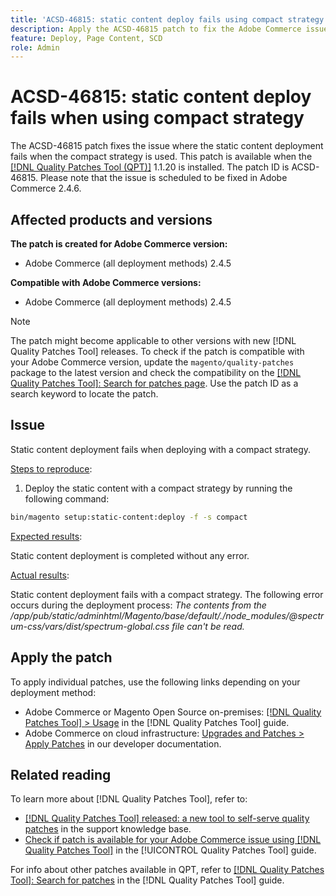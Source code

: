```yaml
---
title: 'ACSD-46815: static content deploy fails using compact strategy'
description: Apply the ACSD-46815 patch to fix the Adobe Commerce issue where static content deploy fails when using compact strategy.
feature: Deploy, Page Content, SCD
role: Admin
---
```

# ACSD-46815: static content deploy fails when using compact strategy

The ACSD-46815 patch fixes the issue where the static content deployment fails when the compact strategy is used. This patch is available when the [[!DNL Quality Patches Tool (QPT)]](https://support.magento.com/hc/en-us/articles/360047139492) 1.1.20 is installed. The patch ID is ACSD-46815. Please note that the issue is scheduled to be fixed in Adobe Commerce 2.4.6.

## Affected products and versions

**The patch is created for Adobe Commerce version:**

* Adobe Commerce (all deployment methods) 2.4.5

**Compatible with Adobe Commerce versions:**

* Adobe Commerce (all deployment methods) 2.4.5

>[!NOTE]
>
>The patch might become applicable to other versions with new [!DNL Quality Patches Tool] releases. To check if the patch is compatible with your Adobe Commerce version, update the `magento/quality-patches` package to the latest version and check the compatibility on the [[!DNL Quality Patches Tool]: Search for patches page](https://experienceleague.adobe.com/tools/commerce-quality-patches/index.html). Use the patch ID as a search keyword to locate the patch.

## Issue

Static content deployment fails when deploying with a compact strategy.

<u>Steps to reproduce</u>:

1. Deploy the static content with a compact strategy by running the following command:

```bash
bin/magento setup:static-content:deploy -f -s compact
```

<u>Expected results</u>:

Static content deployment is completed without any error.

<u>Actual results</u>:

Static content deployment fails with a compact strategy. The following error occurs during the deployment process: *The contents from the /app/pub/static/adminhtml/Magento/base/default/./node_modules/@spectrum-css/vars/dist/spectrum-global.css file can't be read.*

## Apply the patch

To apply individual patches, use the following links depending on your deployment method:

* Adobe Commerce or Magento Open Source on-premises: [[!DNL Quality Patches Tool] > Usage](https://experienceleague.adobe.com/docs/commerce-operations/tools/quality-patches-tool/usage.html) in the [!DNL Quality Patches Tool] guide.
* Adobe Commerce on cloud infrastructure: [Upgrades and Patches > Apply Patches](https://experienceleague.adobe.com/docs/commerce-cloud-service/user-guide/develop/upgrade/apply-patches.html) in our developer documentation.

## Related reading

To learn more about [!DNL Quality Patches Tool], refer to:

* [[!DNL Quality Patches Tool] released: a new tool to self-serve quality patches](https://experienceleague.adobe.com/en/docs/commerce-knowledge-base/kb/announcements/commerce-announcements/magento-quality-patches-released-new-tool-to-self-serve-quality-patches) in the support knowledge base.
* [Check if patch is available for your Adobe Commerce issue using [!DNL Quality Patches Tool]](/help/tools/quality-patches-tool/patches-available-in-qpt/check-patch-for-magento-issue-with-magento-quality-patches.md) in the [!UICONTROL Quality Patches Tool] guide.


For info about other patches available in QPT, refer to [[!DNL Quality Patches Tool]: Search for patches](https://experienceleague.adobe.com/tools/commerce-quality-patches/index.html) in the [!DNL Quality Patches Tool] guide.
